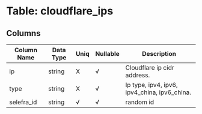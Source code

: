 # Table: cloudflare_ips

## Columns 

|  Column Name   |  Data Type  | Uniq | Nullable | Description | 
|  ----  | ----  | ----  | ----  | ---- | 
| ip | string | X | √ | Cloudflare ip cidr address. | 
| type | string | X | √ | Ip type, ipv4, ipv6, ipv4_china, ipv6_china. | 
| selefra_id | string | √ | √ | random id | 


